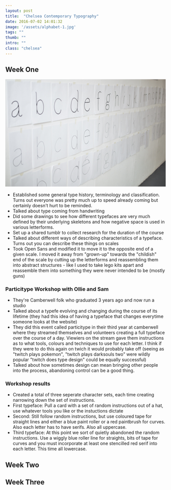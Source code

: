 ```yaml
---
layout: post
title:  "Chelsea Contemporary Typography"
date: 2016-07-02 14:01:32
image: '/assets/alphabet-1.jpg'
tags: ""
thumb: ""
intro: ""
class: "chelsea" 
---
```


## Week One

![Skeletons](/assets/chelsea-skeleton.jpg)

- Established some general type history, terminology and classification. Turns out everyone was pretty much up to speed already coming but certainly doesn't hurt to be reminded.
- Talked about type coming from handwriting 
- Did some drawings to see how different typefaces are very much defined by their underlying skeletons and how negative space is used in various letterforms.
- Set up a shared tumblr to collect research for the duration of the course
- Talked about different ways of describing characteristics of a typeface. Turns out you can describe these things on scales
- Took Open Sans and modified it to move it to the opposite end of a given scale. I moved it away from "grown-up" towards the "childish" end of the scale by cutting up the letterforms and reassembling them into abstract structures - like I used to take lego kits apart and reassemble them into something they were never intended to be (mostly guns)

### Particitype Workshop with Ollie and Sam

- They're Camberwell folk who graduated 3 years ago and now run a studio
- Talked about a typefe evolving and changing during the course of its lifetime (they had this idea of having a typeface that changes everytime someone looks at the website)
- They did this event called particitype in their third year at camberwell where they streamed themselves and volunteers creating a full typeface over the course of a day. Viewiers on the stream gave them instructions as to what tools, colours and techniques to use for each letter. I think if they were to do this again on twich it would probably take off (seeing as "twitch plays pokemon", "twitch plays darksouls two" were wildly popular "twitch does type design" could be equally successful)
- Talked about how sometimes design can mean bringing other people into the process, abandoning control can be a good thing.

### Workshop results

- Created a total of three seperate character sets, each time creating narrowing down the set of instructions.
- First typeface: Pull a card with a set of random instructions out of a hat, use whatever tools you like or the instuctions dictate
- Second: Still follow random instructions, but use coloured tape for straight lines and either a blue paint roller or a red paintbrush for curves. Also each letter has to have serifs. Also all uppercase.
- Third typeface: At this point we sort of quietly abandoned the random instructions. Use a wiggly blue roller line for straights, bits of tape for curves and you must incorporate at least one stencilled red serif into each letter. This time all lowercase.

## Week Two

## Week Three
